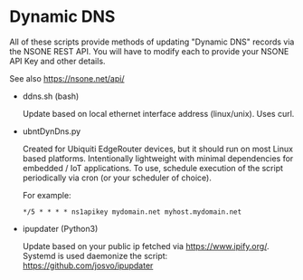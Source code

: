 Dynamic DNS
===========

All of these scripts provide methods of updating "Dynamic DNS" records via
the NSONE REST API. You will have to modify each to provide your NSONE API Key 
and other details.

See also https://nsone.net/api/

* ddns.sh (bash)
 
   Update based on local ethernet interface address (linux/unix).
   Uses curl. 

* ubntDynDns.py

   Created for Ubiquiti EdgeRouter devices, but it should run on most Linux based platforms.
   Intentionally lightweight with minimal dependencies for embedded / IoT applications.
   To use, schedule execution of the script periodically via cron (or your scheduler of choice).

   For example:

   `*/5 * * * * ns1apikey mydomain.net myhost.mydomain.net`

* ipupdater (Python3)

   Update based on your public ip fetched via https://www.ipify.org/.
   Systemd is used daemonize the script: https://github.com/josvo/ipupdater